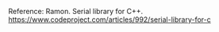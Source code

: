 Reference:
Ramon. Serial library for C++. https://www.codeproject.com/articles/992/serial-library-for-c